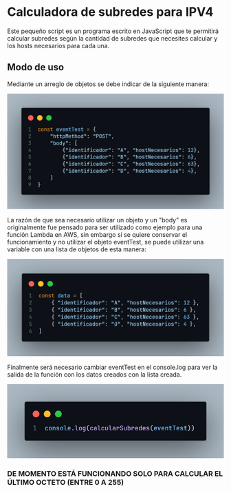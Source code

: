 # Calculadora de subredes para IPV4

Este pequeño script es un programa escrito en JavaScript que te permitirá calcular subredes según la cantidad de subredes que necesites calcular y los hosts necesarios para cada una.

## Modo de uso

Mediante un arreglo de objetos se debe indicar de la siguiente manera:

![Formato necesario para hacer funcionar](./assets/example.jpg)

La razón de que sea necesario utilizar un objeto y un "body" es originalmente fue pensado para ser utilizado como ejemplo para una función Lambda en AWS, sin embargo si se quiere conservar el funcionamiento y no utilizar el objeto eventTest, se puede utilizar una variable con una lista de objetos de esta manera:

![Formato para no utilizar eventTest con body](./assets/example2.jpg)

Finalmente será necesario cambiar eventTest en el console.log para ver la salida de la función con los datos creados con la lista creada.

![FORMATO 2](./assets/example3.png)



### DE MOMENTO ESTÁ FUNCIONANDO SOLO PARA CALCULAR EL ÚLTIMO OCTETO (ENTRE 0 A 255)